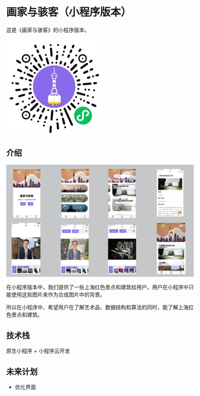 # 画家与骇客（小程序版本）

这是《画家与骇客》的小程序版本。

![qrcode](../screenshots/qrcode.jpg)

## 介绍

![interface](./screenshots/interface.png)

在小程序版本中，我们提供了一些上海红色景点和建筑给用户，用户在小程序中只能使用这些图片来作为合成图片中的背景。

所以在小程序中，希望用户在了解艺术品、数据结构和算法的同时，能了解上海红色景点和建筑。

## 技术栈

原生小程序 + 小程序云开发

## 未来计划

- 优化界面
